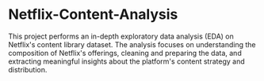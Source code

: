 # Netflix-Content-Analysis
This project performs an in-depth exploratory data analysis (EDA) on Netflix's content library dataset. The analysis focuses on understanding the composition of Netflix's offerings, cleaning and preparing the data, and extracting meaningful insights about the platform's content strategy and distribution.
